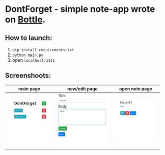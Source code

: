 # DontForget - simple note-app wrote on [Bottle](https://bottlepy.org/). 
## How to launch:
1. `pip install requirements.txt`
2. `python main.py`
3. open `localhost:1111`
## Screenshoots:
|main page|new/edit page|open note page|
|---------|-------------|--------------|
|![Main page](pics/main.png)|![New/edit note](pics/edit.png)|![Open note](pics/open.png)|

